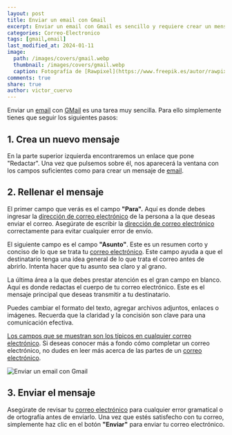 ```yaml
---
layout: post
title: Enviar un email con Gmail
excerpt: Enviar un email con Gmail es sencillo y requiere crear un mensaje, rellenar los campos necesarios y finalmente enviarlo tras revisar errores.
categories: Correo-Electronico
tags: [gmail,email]
last_modified_at: 2024-01-11
image:
  path: /images/covers/gmail.webp
  thumbnail: /images/covers/gmail.webp
  caption: Fotografía de [Rawpixel](https://www.freepik.es/autor/rawpixel-com)
comments: true
share: true
author: victor_cuervo
---
```


Enviar un [email](https://www.ayudaenlaweb.com/correo-electronico/que-es-un-email/) con [GMail](https://www.ayudaenlaweb.com/correo-electronico/que-es-gmail/) es una tarea muy sencilla. Para ello simplemente tienes que seguir los siguientes pasos:


## 1. Crea un nuevo mensaje


En la parte superior izquierda encontraremos un enlace que pone "Redactar". Una vez que pulsemos sobre él, nos aparecerá la ventana con los campos suficientes como para crear un mensaje de [email](https://www.ayudaenlaweb.com/correo-electronico/que-es-un-email/).


## 2. Rellenar el mensaje


El primer campo que verás es el campo **"Para".** Aquí es donde debes ingresar la [dirección de correo electrónico](https://www.ayudaenlaweb.com/correo-electronico/que-es-un-email/) de la persona a la que deseas enviar el correo. Asegúrate de escribir la [dirección de correo electrónico](https://www.ayudaenlaweb.com/correo-electronico/que-es-un-email/) correctamente para evitar cualquier error de envío.


El siguiente campo es el campo **"Asunto"**. Este es un resumen corto y conciso de lo que se trata tu [correo electrónico](https://www.ayudaenlaweb.com/correo-electronico/que-es-un-email/). Este campo ayuda a que el destinatario tenga una idea general de lo que trata el correo antes de abrirlo. Intenta hacer que tu asunto sea claro y al grano.


La última área a la que debes prestar atención es el gran campo en blanco. Aquí es donde redactas el cuerpo de tu correo electrónico. Este es el mensaje principal que deseas transmitir a tu destinatario.


Puedes cambiar el formato del texto, agregar archivos adjuntos, enlaces o imágenes. Recuerda que la claridad y la concisión son clave para una comunicación efectiva.


[Los campos que se muestran son los típicos en cualquier correo electrónico](https://www.ayudaenlaweb.com/correo-electronico/partes-de-un-email/). Si deseas conocer más a fondo cómo completar un correo electrónico, no dudes en leer más acerca de las partes de un [correo electrónico](https://www.ayudaenlaweb.com/correo-electronico/que-es-un-email/).


![Enviar un email con Gmail](https://ayudaenlaweb.com/images/articulos/gmail/gmail-enviar-email.webp)


## 3. Enviar el mensaje


Asegúrate de revisar tu [correo electrónico](https://www.ayudaenlaweb.com/correo-electronico/que-es-un-email/) para cualquier error gramatical o de ortografía antes de enviarlo. Una vez que estés satisfecho con tu correo, simplemente haz clic en el botón **"Enviar"** para enviar tu correo electrónico.


